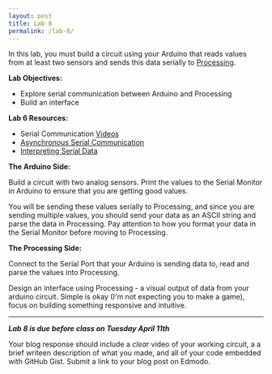 ```yaml
---
layout: post
title: Lab 8
permalink: /lab-8/
---
```


In this lab, you must build a circuit using your Arduino that reads values from at least two sensors and sends this data serially to [Processing](https://processing.org/). 

<span class="underlined">**Lab Objectives:**</span>

+ Explore serial communication between Arduino and Processing
+ Build an interface

<span class="underlined">**Lab 6 Resources:**</span>

+ Serial Communication [Videos](https://itp.nyu.edu/physcomp/videos/videos-serial-communication/)
+ [Asynchronous Serial Communication](https://itp.nyu.edu/physcomp/lessons/serial-communication/serial-communication-the-basics/)
+ [Interpreting Serial Data](https://itp.nyu.edu/physcomp/lessons/serial-communication/interpreting-serial-data/)

<span class="underlined">**The Arduino Side:**</span>

Build a circuit with two analog sensors. Print the values to the Serial Monitor in Arduino to ensure that you are getting good values. 

You will be sending these values serially to Processing, and since you are sending multiple values, you should send your data as an ASCII string and parse the data in Processing. Pay attention to how you format your data in the Serial Monitor before moving to Processing. 

<span class="underlined">**The Processing Side:**</span>

Connect to the Serial Port that your Arduino is sending data to, read and parse the values into Processing.

Design an interface using Processing - a visual output of data from your arduino circuit. Simple is okay (I'm not expecting you to make a game), focus on building something responsive and intuitive.

<hr>

***Lab 8 is due before class on Tuesday April 11th***

Your blog response should include a *clear* video of your working circuit, a a brief writeen description of what you made, and all of your code embedded with GitHub Gist. Submit a link to your blog post on Edmodo.

